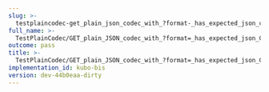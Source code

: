 ```yaml
---
slug: >-
  testplaincodec-get_plain_json_codec_with_?format-_has_expected_json_content-type_and_body_as-is-body
full_name: >-
  TestPlainCodec/GET_plain_JSON_codec_with_?format=_has_expected_json_Content-Type_and_body_as-is/Body
outcome: pass
title: >-
  TestPlainCodec/GET_plain_JSON_codec_with_?format=_has_expected_json_Content-Type_and_body_as-is/Body
implementation_id: kubo-bis
version: dev-44b0eaa-dirty
---
```


